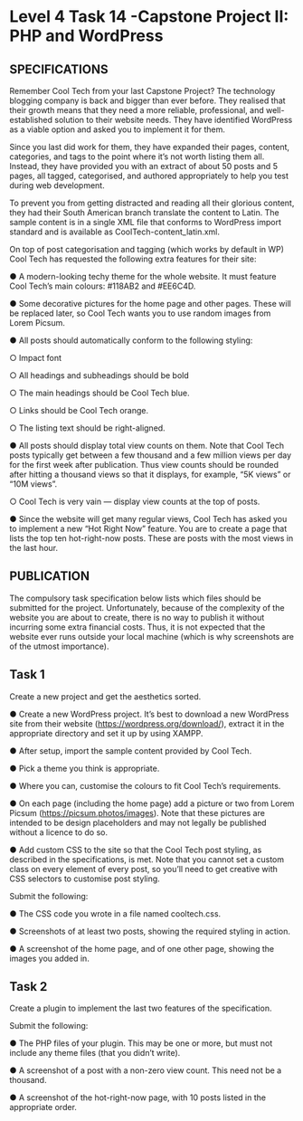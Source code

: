 # Level 4 Task 14 -Capstone Project II: PHP and WordPress

## SPECIFICATIONS

Remember Cool Tech from your last Capstone Project? The technology blogging company is back and bigger than ever before. They realised that their growth means that they need a more reliable, professional, and well-established solution to their website needs. They have identified WordPress as a viable option and asked you to implement it for them.

Since you last did work for them, they have expanded their pages, content, categories, and tags to the point where it’s not worth listing them all. Instead, they have provided you with an extract of about 50 posts and 5 pages, all tagged, categorised, and authored appropriately to help you test during web development.

To prevent you from getting distracted and reading all their glorious content, they had their South American branch translate the content to Latin. The sample content is in a single XML file that conforms to WordPress import standard and is available as CoolTech-content_latin.xml.

On top of post categorisation and tagging (which works by default in WP) Cool Tech has requested the following extra features for their site:

● A modern-looking techy theme for the whole website. It must feature Cool Tech’s main colours: #118AB2 and #EE6C4D.

● Some decorative pictures for the home page and other pages. These will be replaced later, so Cool Tech wants you to use random images from Lorem Picsum.

● All posts should automatically conform to the following styling:

○ Impact font

○ All headings and subheadings should be bold

○ The main headings should be Cool Tech blue.

○ Links should be Cool Tech orange.

○ The listing text should be right-aligned.

● All posts should display total view counts on them. Note that Cool Tech posts typically get between a few thousand and a few million views per day for the first week after publication. Thus view counts should be rounded after hitting a thousand views so that it displays, for example, “5K views” or “10M views”.

○ Cool Tech is very vain — display view counts at the top of posts.

● Since the website will get many regular views, Cool Tech has asked you to implement a new “Hot Right Now” feature. You are to create a page that lists the top ten hot-right-now posts. These are posts with the most views in the last hour.

## PUBLICATION

The compulsory task specification below lists which files should be submitted for the project. Unfortunately, because of the complexity of the website you are about to create, there is no way to publish it without incurring some extra financial costs. Thus, it is not expected that the website ever runs outside your local machine (which is why screenshots are of the utmost importance).

## Task 1

Create a new project and get the aesthetics sorted.

● Create a new WordPress project. It’s best to download a new WordPress site from their website (https://wordpress.org/download/), extract it in the appropriate directory and set it up by using XAMPP.

● After setup, import the sample content provided by Cool Tech.

● Pick a theme you think is appropriate.

● Where you can, customise the colours to fit Cool Tech’s requirements.

● On each page (including the home page) add a picture or two from Lorem Picsum (https://picsum.photos/images). Note that these pictures are intended to be design placeholders and may not legally be published without a licence to do so.

● Add custom CSS to the site so that the Cool Tech post styling, as described in the specifications, is met. Note that you cannot set a custom class on every element of every post, so you’ll need to get creative with CSS selectors to customise post styling.

Submit the following:

● The CSS code you wrote in a file named cooltech.css.

● Screenshots of at least two posts, showing the required styling in action.

● A screenshot of the home page, and of one other page, showing the images you added in.

## Task 2

Create a plugin to implement the last two features of the specification.

Submit the following:

● The PHP files of your plugin. This may be one or more, but must not include any theme files (that you didn’t write).

● A screenshot of a post with a non-zero view count. This need not be a thousand.

● A screenshot of the hot-right-now page, with 10 posts listed in the appropriate order.